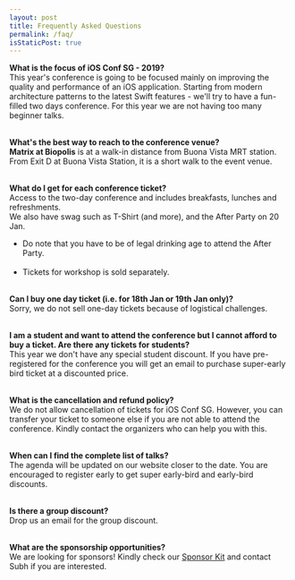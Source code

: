 ```yaml
---
layout: post
title: Frequently Asked Questions
permalink: /faq/
isStaticPost: true
---
```


<section id="faq" class="main special">
<div class="content">
<div style="text-align: left;">
<p>
<b>What is the focus of iOS Conf SG - 2019?</b> <br />
This year's conference is going to be focused mainly on improving the quality and performance of an iOS application. Starting from modern architecture patterns to the latest Swift features - we'll try to have a fun-filled two days conference. For this year we are not having too many beginner talks.<br /> <br />

<b>What's the best way to reach to the conference venue?</b><br />
<strong>Matrix at Biopolis</strong> is at a walk-in distance from Buona Vista MRT station.
From Exit D at Buona Vista Station, it is a short walk to the event venue.<br /> <br />

<b>What do I get for each conference ticket?</b><br />
Access to the two-day conference and includes breakfasts, lunches and refreshments.<br />
We also have swag such as T-Shirt (and more), and the After Party on 20 Jan.<br />

* Do note that you have to be of legal drinking age to attend the After Party. <br /> <br />
* Tickets for workshop is sold separately.<br /> <br />

<b>Can I buy one day ticket (i.e. for 18th Jan or 19th Jan only)?</b><br />
Sorry, we do not sell one-day tickets because of logistical challenges. <br /> <br />

<b>I am a student and want to attend the conference but I cannot afford to buy a ticket. Are there any tickets for students?</b><br />
This year we don't have any special student discount. If you have pre-registered for the conference you will get an email to purchase super-early bird ticket at a discounted price. <br /> <br />

<b>What is the cancellation and refund policy?</b><br />
We do not allow cancellation of tickets for iOS Conf SG. However, you can transfer your ticket to someone else if you are not able to attend the conference. Kindly contact the organizers who can help you with this. <br /> <br />

<b>When can I find the complete list of talks?</b><br />
The agenda will be updated on our website closer to the date. You are encouraged to register early to get super early-bird and early-bird discounts. <br /> <br />

<b>Is there a group discount?</b><br />
Drop us an email for the group discount.<br/><br/>

<b>What are the sponsorship opportunities?</b><br />
We are looking for sponsors! Kindly check our <a href="/#sponsor" target="_blank">Sponsor Kit</a> and contact Subh if you are interested. <br /> <br />
</p>
</div>
</div>                              
</section>

<img class="img-responsive feature-image" src="{{ site.baseurl }}/img/posts/cod.jpg" style="display:none">